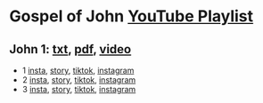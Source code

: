 # Gospel of John [YouTube Playlist](https://www.youtube.com/playlist?list=PLCtMyepA6BqAcrFDAOa0TL2z8Cyy95QCR)

## John 1: [txt](../../txts/John_1aarm.txt), [pdf](../../pdfs/John_1.pdf), [video](https://www.youtube.com/watch?v=e5XWfCTVugg)
- 1 [insta](../../insta/John/John1-1-insta-title.jpg), [story](../../stories/John/John1-1-insta-title-story.jpg), [tiktok](https://www.tiktok.com/@catholicvidbible/video/7049093391669284143), [instagram](https://www.instagram.com/p/CYZJLqgtUum/)
- 2 [insta](../../insta/John/John1-2-insta-title.jpg), [story](../../stories/John/John1-2-insta-title-story.jpg), [tiktok](https://www.tiktok.com/@catholicvidbible/), [instagram](https://www.instagram.com/)
- 3 [insta](../../insta/John/John1-3-insta-title.jpg), [story](../../stories/John/John1-3-insta-title-story.jpg), [tiktok](https://www.tiktok.com/@catholicvidbible/), [instagram](https://www.instagram.com/)
